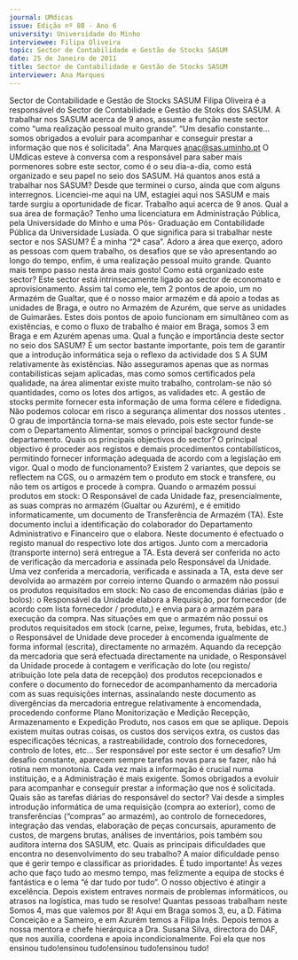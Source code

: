 ```yaml
---
journal: UMdicas
issue: Edição nº 88 - Ano 6
university: Universidade do Minho
interviewee: Filipa Oliveira
topic: Sector de Contabilidade e Gestão de Stocks SASUM
date: 25 de Janeiro de 2011
title: Sector de Contabilidade e Gestão de Stocks SASUM
interviewer: Ana Marques
---
```



Sector de Contabilidade e Gestão de Stocks SASUM
Filipa Oliveira é a responsável do Sector de Contabilidade e Gestão
de Stoks dos SASUM. A trabalhar nos SASUM acerca de 9 anos,
assume a função neste sector como “uma realização pessoal muito
grande”. “Um desafio constante... somos obrigados a evoluir para
acompanhar e conseguir prestar a informação que nos é solicitada”.
Ana Marques
anac@sas.uminho.pt
O UMdicas esteve à conversa com a
responsável para saber mais
pormenores sobre este sector, como
é o seu dia-a-dia, como está
organizado e seu papel no seio dos
SASUM.
Há quantos anos está a trabalhar
nos SASUM?
Desde que terminei o curso, ainda
que com alguns interregnos.
Licenciei-me aqui na UM, estagiei
aqui nos SASUM e mais tarde surgiu a
oportunidade de ficar. Trabalho aqui
acerca de 9 anos.
Qual a sua área de formação?
Tenho uma licenciatura em
Administração Pública, pela
Universidade do Minho e uma Pós-
Graduação em Contabilidade Pública
da Universidade Lusíada.
O que significa para si trabalhar
neste sector e nos SASUM?
É a minha “2ª casa”. Adoro a área que
exerço, adoro as pessoas com quem
trabalho, os desafios que se vão
apresentando ao longo do tempo,
enfim, é uma realização pessoal
muito grande. Quanto mais tempo
passo nesta área mais gosto!
Como está organizado este sector?
Este sector está intrinsecamente
ligado ao sector de economato e
aprovisionamento. Assim tal como
ele, tem 2 pontos de apoio, um no
Armazém de Gualtar, que é o nosso
maior armazém e dá apoio a todas as
unidades de Braga, e outro no
Armazém de Azurém, que serve as
unidades de Guimarães. Estes dois
pontos de apoio funcionam em
simultâneo com as existências, e
como o fluxo de trabalho é maior em
Braga, somos 3 em Braga e em
Azurém apenas uma.
Qual a função e importância deste
sector no seio dos SASUM?
É um sector bastante importante,
pois tem de garantir que a
introdução informática seja o reflexo
da actividade dos S A SUM
relativamente às existências. Não
asseguramos apenas que as normas
contabilísticas sejam aplicadas, mas
como somos certificados pela
qualidade, na área alimentar existe
muito trabalho, controlam-se não só
quantidades, como os lotes dos
artigos, as validades etc. A gestão de
stocks permite fornecer esta
informação de uma forma célere e
fidedigna. Não podemos colocar em
risco a segurança alimentar dos
nossos utentes . O grau de
importância torna-se mais elevado,
pois este sector funde-se com o
Departamento Alimentar, somos o
principal background deste
departamento.
Quais os principais objectivos do
sector?
O principal objectivo é proceder aos
registos e demais procedimentos
contabilísticos, permitindo fornecer
informação adequada de acordo com
a legislação em vigor.
Qual o modo de funcionamento?
Existem 2 variantes, que depois se
reflectem na CGS, ou o armazém tem
o produto em stock e transfere, ou
não tem os artigos e procede à
compra.
Quando o armazém possui produtos
em stock: O Responsável de cada
Unidade faz, presencialmente, as
suas compras no armazém (Gualtar
ou Azurém), e é emitido
informaticamente, um documento
de Transferência de Armazém (TA).
Este documento inclui a
identificação do colaborador do
Departamento Administrativo e
Financeiro que o elabora. Neste
documento é efectuado o registo
manual do respectivo lote dos
artigos. Junto com a mercadoria
(transporte interno) será entregue a
TA. Esta deverá ser conferida no acto
de verificação da mercadoria e
assinada pelo Responsável da
Unidade. Uma vez conferida a
mercadoria, verificada e assinada a
TA, esta deve ser devolvida ao
armazém por correio interno
Quando o armazém não possui os
produtos requisitados em stock: No
caso de encomendas diárias (pão e
bolos): o Responsável da Unidade
elabora a Requisição, por fornecedor
(de acordo com lista fornecedor /
produto,) e envia para o armazém
para execução da compra.
Nas situações em que o armazém
não possui os produtos requisitados
em stock (carne, peixe, legumes,
fruta, bebidas, etc.) o Responsável
de Unidade deve proceder à
encomenda igualmente de forma
informal (escrita), directamente no
armazém.
Aquando da recepção da mercadoria
que será efectuada directamente na
unidade, o Responsável da Unidade
procede à contagem e verificação do
lote (ou registo/ atribuição lote pela
data de recepção) dos produtos
recepcionados e confere o
documento do fornecedor de
acompanhamento da mercadoria
com as suas requisições internas,
assinalando neste documento as
divergências da mercadoria
entregue relativamente à
encomendada, procedendo
conforme Plano Monitorização e
Medição Recepção, Armazenamento
e Expedição Produto, nos casos em
que se aplique.
Depois existem muitas outras
coisas, os custos dos serviços extra,
os custos das especificações
técnicas, a rastreabilidade, controlo
dos fornecedores, controlo de lotes,
etc…
Ser responsável por este sector é um
desafio?
Um desafio constante, aparecem
sempre tarefas novas para se fazer,
não há rotina nem monotonia. Cada
vez mais a informação é crucial
numa instituição, e a Administração
é mais exigente. Somos obrigados a
evoluir para acompanhar e 
conseguir prestar a informação que
nos é solicitada.
Quais são as tarefas diárias do
responsável do sector?
Vai desde a simples introdução
informática de uma requisição
(compra ao exterior), como de
transferências (“compras” ao
armazém), ao controlo de
fornecedores, integração das
vendas, elaboração de peças
concursais, apuramento de custos,
de margens brutas, análises de
inventários, pois também sou
auditora interna dos SASUM, etc.
Quais as principais dificuldades
que encontra no desenvolvimento
do seu trabalho?
A maior dificuldade penso que é gerir
tempo e classificar as prioridades. É
tudo importante! Às vezes acho que
faço tudo ao mesmo tempo, mas
felizmente a equipa de stocks é
fantástica e o lema “é dar tudo por
tudo”. O nosso objectivo é atingir a
excelência. Depois existem entraves
normais de problemas informáticos,
ou atrasos na logística, mas tudo se
resolve!
Quantas pessoas trabalham neste
Somos 4, mas que valemos por 8!
Aqui em Braga somos 3, eu, a D.
Fátima Conceição e a Sameiro, e em
Azurém temos a Filipa Inês. Depois
temos a nossa mentora e chefe
hierárquica a Dra. Susana Silva,
directora do DAF, que nos auxilia,
coordena e apoia
incondicionalmente. Foi ela que nos
ensinou tudo!ensinou tudo!ensinou tudo!ensinou tudo!
